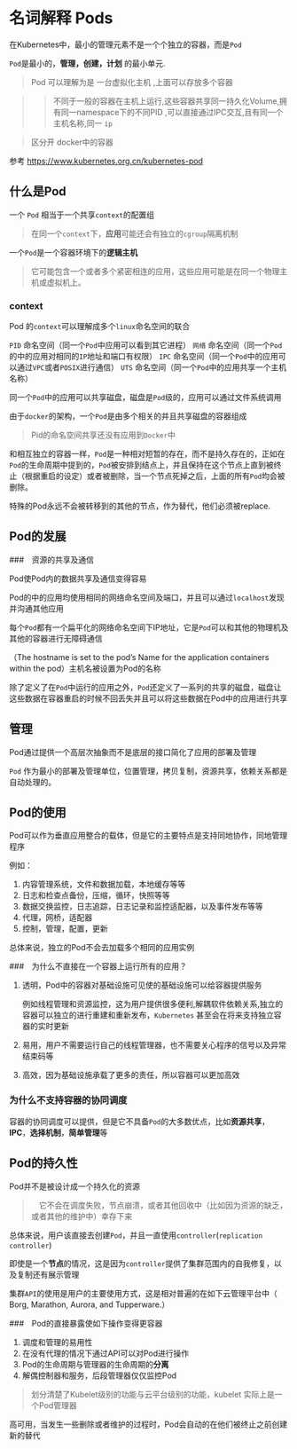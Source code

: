 # 名词解释 Pods

在Kubernetes中，最小的管理元素不是一个个独立的容器，而是`Pod`

`Pod`是最小的，**管理，创建，计划** 的最小单元.

> Pod 可以理解为是 一台虚拟化主机 ,上面可以存放多个容器

> > 不同于一般的容器在主机上运行,这些容器共享同一持久化Volume,拥有同一namespace下的不同PID ,可以直接通过IPC交互,且有同一个主机名称,同一 `ip`

> 区分开 docker中的容器

参考 <https://www.kubernetes.org.cn/kubernetes-pod>

## 什么是Pod

一个 `Pod` 相当于一个共享`context`的配置组

> 在同一个`context`下，**应用**可能还会有独立的`cgroup`隔离机制

一个`Pod`是一个容器环境下的**逻辑主机**

> 它可能包含一个或者多个紧密相连的应用，这些应用可能是在同一个物理主机或虚拟机上。

### context

Pod 的`context`可以理解成多个`linux`命名空间的联合

`PID` 命名空间（同一个`Pod`中应用可以看到其它进程）
`网络` 命名空间（同一个`Pod`的中的应用对相同的`IP`地址和端口有权限）
`IPC` 命名空间（同一个`Pod`中的应用可以通过`VPC`或者`POSIX`进行通信）
`UTS` 命名空间（同一个`Pod`中的应用共享一个主机名称）

同一个`Pod`中的应用可以共享磁盘，磁盘是`Pod`级的，应用可以通过文件系统调用

由于`docker`的架构，一个`Pod`是由多个相关的并且共享磁盘的容器组成

> Pid的命名空间共享还没有应用到`Docker`中

和相互独立的容器一样，`Pod`是一种相对短暂的存在，而不是持久存在的，正如在`Pod`的生命周期中提到的，`Pod`被安排到结点上，并且保持在这个节点上直到被终止（根据重启的设定）或者被删除，当一个节点死掉之后，上面的所有`Pod`均会被删除。

特殊的Pod永远不会被转移到的其他的节点，作为替代，他们必须被replace.

## Pod的发展

###　资源的共享及通信

Pod使Pod内的数据共享及通信变得容易

Pod的中的应用均使用相同的网络命名空间及端口，并且可以通过`localhost`发现并沟通其他应用

每个`Pod`都有一个扁平化的网络命名空间下IP地址，它是`Pod`可以和其他的物理机及其他的容器进行无障碍通信

（The hostname is set to the pod’s Name for the application containers within the pod）主机名被设置为Pod的名称

除了定义了在`Pod`中运行的应用之外，`Pod`还定义了一系列的共享的磁盘，磁盘让这些数据在容器重启的时候不回丢失并且可以将这些数据在Pod中的应用进行共享

## 管理

Pod通过提供一个高层次抽象而不是底层的接口简化了应用的部署及管理

`Pod` 作为最小的部署及管理单位，位置管理，拷贝复制，资源共享，依赖关系都是自动处理的。


## Pod的使用

Pod可以作为垂直应用整合的载体，但是它的主要特点是支持同地协作，同地管理程序

例如：

1. 内容管理系统，文件和数据加载，本地缓存等等
2. 日志和检查点备份，压缩，循环，快照等等
3. 数据交换监控，日志追踪，日志记录和监控适配器，以及事件发布等等
4. 代理，网桥，适配器
5. 控制，管理，配置，更新

总体来说，独立的Pod不会去加载多个相同的应用实例


###　为什么不直接在一个容器上运行所有的应用？

1. 透明，Pod中的容器对基础设施可见使的基础设施可以给容器提供服务

    例如线程管理和资源监控，这为用户提供很多便利,解耦软件依赖关系,独立的容器可以独立的进行重建和重新发布，`Kubernetes` 甚至会在将来支持独立容器的实时更新

2. 易用，用户不需要运行自己的线程管理器，也不需要关心程序的信号以及异常结束码等

3. 高效，因为基础设施承载了更多的责任，所以容器可以更加高效

### 为什么不支持容器的协同调度

容器的协同调度可以提供，但是它不具备`Pod`的大多数优点，比如**资源共享**，**IPC**，**选择机制**，**简单管理**等

## Pod的持久性

Pod并不是被设计成一个持久化的资源

>　它不会在调度失败，节点崩溃，或者其他回收中（比如因为资源的缺乏，或者其他的维护中）幸存下来

总体来说，用户该直接去创建`Pod`，并且一直使用`controller`(`replication controller`)

即使是一个**节点**的情况，这是因为`controller`提供了集群范围内的自我修复，以及复制还有展示管理

集群`API`的使用是用户的主要使用方式，这是相对普遍的在如下云管理平台中（ Borg, Marathon, Aurora, and Tupperware.）

###　Pod的直接暴露使如下操作变得更容器

1. 调度和管理的易用性
2. 在没有代理的情况下通过API可以对Pod进行操作
3. Pod的生命周期与管理器的生命周期的**分离**
4. 解偶控制器和服务，后段管理器仅仅监控Pod

> 划分清楚了Kubelet级别的功能与云平台级别的功能，kubelet 实际上是一个Pod管理器

高可用，当发生一些删除或者维护的过程时，Pod会自动的在他们被终止之前创建新的替代
